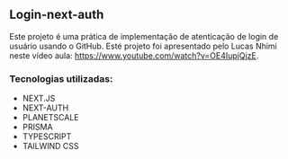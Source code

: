 ## Login-next-auth
  Este projeto é uma prática de implementação de atenticação de login de usuário usando o GitHub. Esté projeto foi apresentado pelo Lucas Nhimi neste vídeo aula: https://www.youtube.com/watch?v=OE4IupjQjzE.
  
### Tecnologias utilizadas:
-  NEXT.JS
-  NEXT-AUTH
-  PLANETSCALE
-  PRISMA
-  TYPESCRIPT
-  TAILWIND CSS
